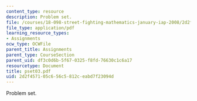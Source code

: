 ```yaml
---
content_type: resource
description: Problem set.
file: /courses/18-098-street-fighting-mathematics-january-iap-2008/2d2f457105c656c5812ceabd7f23094d_pset03.pdf
file_type: application/pdf
learning_resource_types:
- Assignments
ocw_type: OCWFile
parent_title: Assignments
parent_type: CourseSection
parent_uid: df3c0d6b-5f67-0325-f8fd-76630c1c6a17
resourcetype: Document
title: pset03.pdf
uid: 2d2f4571-05c6-56c5-812c-eabd7f23094d
---
```

Problem set.

